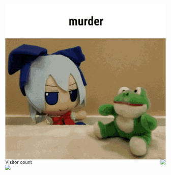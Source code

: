 <p><img src="https://github.com/programmister68/programmister68/blob/main/murder.gif" align="left"></p>
<p><img src="https://github.com/programmister68/programmister68/blob/main/sakuya.gif" align="right"></p>
  
<p> 
  Visitor count<br>
  <img src="https://profile-counter.glitch.me/programmister68/count.svg" />
</p>

